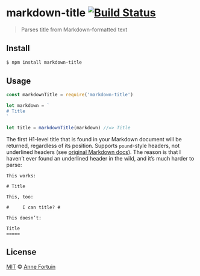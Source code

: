 # markdown-title [![Build Status](https://travis-ci.org/phortuin/markdown-title.svg?branch=master)](https://travis-ci.org/phortuin/markdown-title)

> Parses title from Markdown-formatted text

## Install

```bash
$ npm install markdown-title
```

## Usage

```javascript
const markdownTitle = require('markdown-title')

let markdown = `
# Title
`

let title = markdownTitle(markdown) //=> Title
```

The first H1-level title that is found in your Markdown document will be returned, regardless of its position. Supports `pound`-style headers, not underlined headers (see [original Markdown docs](https://daringfireball.net/projects/markdown/syntax)). The reason is that I haven’t ever found an underlined header in the wild, and it’s much harder to parse:

```
This works:

# Title

This, too:

#     I can title? #

This doesn’t:

Title
=====
```

## License
[MIT](license) © [Anne Fortuin](https://phortuin.nl/)
